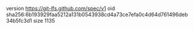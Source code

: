 version https://git-lfs.github.com/spec/v1
oid sha256:6b193929faa5212a131b0543938cd4a73ce7efa0c4d64d761496deb34b5fc3d1
size 1135
